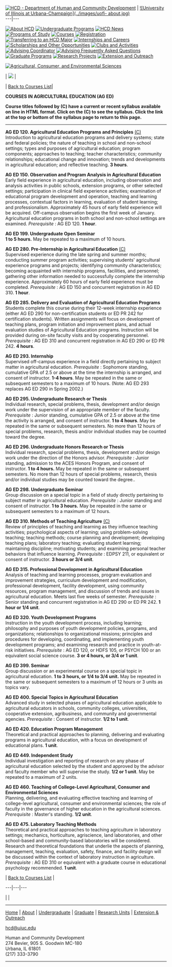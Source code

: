 [![HCD - Department of Human and Community
Development](../images/2head2.gif)](http://www.aces.uiuc.edu/~hcd) |
[![University of Illinois at Urbana-Champaign](../images/uofi-
about.jpg)](http://www.uiuc.edu/)  
---|---  
  
[![About HCD](../menus/about-off.gif)](../about/index.html) [![Undergraduate
Programs](../menus/undergrad-on.gif)](index.html) [![HCD
News](../menus/u-hcdnews-off.gif)](hcdnews.html) [![Programs of
Study](../menus/u-program-off.gif)](programs.html)
[![Courses](../menus/u-courses-off.gif)](courses.html)
[![Registration](../menus/u-register-off.gif)](register.html) [![Transferring
to an HCD Major](../menus/u-transfer-off.gif)](transfer.html) [![Internships
and Careers](../menus/u-interns-off.gif)](interns.html) [![Scholarships and
Other Opportunities](../menus/u-scholarships-off.gif)](scholarships.html)
[![Clubs and Activities](../menus/u-clubs-off.gif)](clubs.html) [![Advising
Coordinator](../menus/u-advising-off.gif)](advising.html) [![Advising
Frequently Asked Questions](../menus/u-advising-faq-off.gif)
](Q_A.html)[![Graduate Programs](../menus/grad-off.gif)](../grad/index.html)
[![Research Projects](../menus/research-off.gif)](../research.html)
[![Extension and Outreach](../menus/extension-off.gif)](../extension.html)

[![Agricultural, Consumer, and Environmental
Sciences](../images/2aces.gif)](http://www.aces.uiuc.edu)  
  

| ![](../images/1pix.gif) |

  

| [Back to Courses List](courses.html#anchor1026979)|

**COURSES IN AGRICULTURAL EDUCATION (AG ED)**

**Course titles followed by (C) have a current or recent syllabus available on
line in HTML format. Click on the (C) to see the syllabus. Click the link at
the top or bottom of the syllabus page to return to this page.**

* * *

**AG ED 120. Agricultural Education Programs and Principles**
[(C)](AG%20ED120syllabus.htm)  
Introduction to agricultural education programs and delivery systems; state
and federal policies; the nature of teaching in school and non-school
settings; types and purposes of agricultural education; program components;
approaches to teaching; teacher characteristics; community relationships;
educational change and innovation; trends and developments in agricultural
education; and reflective teaching. **3 hours**.

**AG ED 150. Observation and Program Analysis in Agricultural Education**  
Early field experience in agricultural education, including observation and
analysis activities in public schools, extension programs, or other selected
settings; participation in clinical field experience activities; examination
of educational program development and operation, teaching and learning
processes, contextual factors in learning, evaluation of student learning; and
professionalism. Approximately 45 hours of early field experience will be
acquired. Off-campus observation begins the first week of January.
Agricultural education programs in both school and non-school settings are
examined. _Prerequisite_ : AG ED 120. **1 hour**.

**AG ED 199. Undergraduate Open Seminar**  
**1 to 5 hours.** May be repeated to a maximum of 10 hours.

**AG ED 280. Pre-Internship in Agricultural Education**
[(C)](AG%20ED280syllabus.htm)  
Supervised experience during the late spring and summer months; conducting
summer program activities; supervising students' agricultural experience
programs and projects; identifying community characteristics; becoming
acquainted with internship programs, facilities, and personnel; gathering
other information needed to successfully complete the internship experience.
Approximately 60 hours of early field experience must be completed.
_Prerequisite_ : AG ED 150 and concurrent registration in AG ED 310. **1
hour**.

**AG ED 285. Delivery and Evaluation of Agricultural Education Programs**  
Students complete this course during their 12-week internship experience
(either AG ED 290 for non-certification students or ED PR 242 for
certification students). Written assignments will focus on development of
teaching plans, program initiation and improvement plans, and actual
evaluation studies of Agricultural Education programs. Instruction will be
provided during on-site faculty visits and by cooperating personnel.
_Prerequisite_ : AG ED 310 and concurrent registration in AG ED 290 or ED PR
242. **4 hours**.

**AG ED 293. Internship**  
Supervised off-campus experience in a field directly pertaining to subject
matter in agricultural education. _Prerequisite_ : Sophomore standing,
cumulative GPA of 2.5 or above at the time the internship is arranged, and
consent of instructor. **1-4 hours**. May be repeated in the same or
subsequent semesters to a maximum of 10 hours. (Note: AG ED 293 replaces AG ED
290 in Spring 2002.)

**AG ED 295. Undergraduate Research or Thesis**  
Individual research, special problems, thesis, development and/or design work
under the supervision of an appropriate member of the faculty. _Prerequisite_
: Junior standing, cumulative GPA of 2.5 or above at the time the activity is
arranged, and consent of instructor. **1 to 4 hours**. May be repeated in the
same or subsequent semesters. No more than 12 hours of special problems,
research, thesis and/or individual studies may be counted toward the degree.

**AG ED 296. Undergraduate Honors Research or Thesis**  
Individual research, special problems, thesis, development and/or design work
under the direction of the Honors advisor. _Prerequisite_ : Junior standing,
admission to the ACES Honors Program, and consent of instructor. **1 to 4
hours.** May be repeated in the same or subsequent semesters. No more than 12
hours of special problems, research, thesis and/or individual studies may be
counted toward the degree..

**AG ED 298. Undergraduate Seminar**  
Group discussion on a special topic in a field of study directly pertaining to
subject matter in agricultural education. _Prerequisite_ : Junior standing and
consent of instructor. **1 to 3 hours.** May be repeated in the same or
subsequent semesters to a maximum of 12 hours.

**AG ED 310. Methods of Teaching Agriculture** [(C)](AG%20ED310syllabus.htm)  
Review of principles of teaching and learning as they influence teaching
activities; psychological aspects of learning; using problem-solving teaching;
teaching methods; course planning and development; developing teaching plans;
laboratory teaching; evaluating student learning; maintaining discipline;
motivating students; and examining personal teacher behaviors that influence
learning. _Prerequisite_ : EDPSY 211, or equivalent or consent of instructor.
**3 hours or 3/4 unit**.

**AG ED 315. Professional Development in Agricultural Education**  
Analysis of teaching and learning processes, program evaluation and
improvement strategies, curriculum development and modification, professional
development, facility development, using community resources, program
management, and discussion of trends and issues in agricultural education.
Meets last five weeks of semester. _Prerequisite_ : Senior standing and
concurrent registration in AG ED 290 or ED PR 242. **1 hour or 1/4 unit**.

**AG ED 320. Youth Development Programs**  
Instruction in the youth development process, including learning; philosophy
and purposes of youth development policies, programs, and organizations;
relationships to organizational missions; principles and procedures for
developing, coordinating, and implementing youth development programs; and
examining research and practice in youth-at-risk initiatives. _Prerequisite_ :
AG ED 120, or HDFS 105, or PSYCH 100 or an equivalent social science course.
**3 or 4 hours, or 3/4 or 1 unit**.

**AG ED 399. Seminar**  
Group discussion or an experimental course on a special topic in agricultural
education. **1 to 3 hours, or 1/4 to 3/4 unit.** May be repeated in the same
or subsequent semesters to a maximum of 12 hours or 3 units as topics vary.

**AG ED 400. Special Topics in Agricultural Education**  
Advanced study in selected phases of agricultural education applicable to
agricultural educators in schools, community colleges, universities,
cooperative extension, agribusiness, and community and governmental agencies.
_Prerequisite_ : Consent of instructor. **1/2 to 1 unit**.

**AG ED 420. Education Program Management**  
Theoretical and practical approaches to planning, delivering and evaluating
programs in agricultural education, with a focus on development of educational
plans. **1 unit**.

**AG ED 449. Independent Study**  
Individual investigation and reporting of research on any phase of
agricultural education selected by the student and approved by the advisor and
faculty member who will supervise the study. **1/2 or 1 unit**. May be
repeated to a maximum of 2 units.

**AG ED 460. Teaching of College-Level Agricultural, Consumer and
Environmental Sciences**  
Planning, delivering, and evaluating effective teaching and learning of
college-level agricultural, consumer and environmental sciences; the role of
faculty in the governance of higher education in the agricultural sciences.
_Prerequisite_ : Master's standing. **1/2 unit**.

**AG ED 475. Laboratory Teaching Methods**  
Theoretical and practical approaches to teaching agriculture in laboratory
settings; mechanics, horticulture, agriscience, land laboratories, and other
school-based and community-based laboratories will be considered. Research and
theoretical foundations that underlie the aspects of planning, management,
teaching, evaluation, safety, finance, and facility design will be discussed
within the context of laboratory instruction in agriculture. _Prerequisite_ :
AG ED 310 or equivalent with a graduate course in educational psychology
recommended. **1 unit**.



| [Back to Courses List](courses.html#anchor1026979) |  
  
---|---|---  
  
|  |

* * *

[Home](http://www.aces.uiuc.edu/~hcd/) | [About](../about/index.html) |
[Undergraduate](../undergrad/index.html) | [Graduate](../grad/index.html) |
[Research Units](../research.html) | [Extension & Outreach](../extension.html)

[hcd@uiuc.edu](mailto:hcd@uiuc.edu)  
  
Human and Community Development  
274 Bevier, 905 S. Goodwin MC-180  
Urbana, IL 61801  
(217) 333-3790  
  
---

